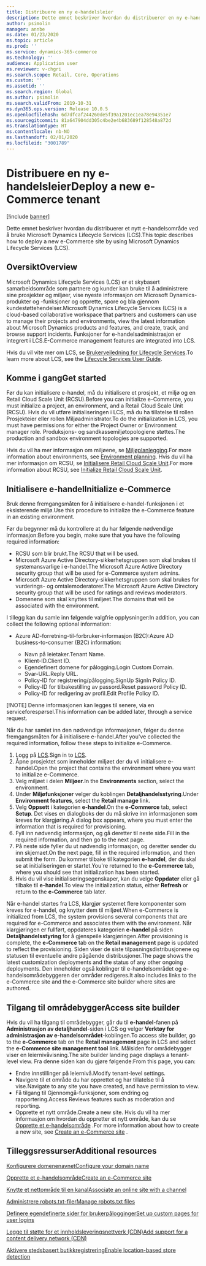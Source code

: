 ```yaml
---
title: Distribuere en ny e-handelsleier
description: Dette emnet beskriver hvordan du distribuerer en ny e-handelsleier ved å bruke Microsoft Dynamics Lifecycle Services (LCS).
author: psimolin
manager: annbe
ms.date: 01/23/2020
ms.topic: article
ms.prod: ''
ms.service: dynamics-365-commerce
ms.technology: ''
audience: Application user
ms.reviewer: v-chgri
ms.search.scope: Retail, Core, Operations
ms.custom: ''
ms.assetid: ''
ms.search.region: Global
ms.author: psimolin
ms.search.validFrom: 2019-10-31
ms.dyn365.ops.version: Release 10.0.5
ms.openlocfilehash: 6d7dfcaf244260de5f39a1201ec1ea78e94351e7
ms.sourcegitcommit: 81a647904dd305c4be2e4b683689f128548a872d
ms.translationtype: HT
ms.contentlocale: nb-NO
ms.lasthandoff: 02/01/2020
ms.locfileid: "3001789"
---
```

# <a name="deploy-a-new-e-commerce-tenant"></a><span data-ttu-id="a361b-103">Distribuere en ny e-handelsleier</span><span class="sxs-lookup"><span data-stu-id="a361b-103">Deploy a new e-Commerce tenant</span></span>


[!include [banner](includes/banner.md)]

<span data-ttu-id="a361b-104">Dette emnet beskriver hvordan du distribuerer et nytt e-handelsområde ved å bruke Microsoft Dynamics Lifecycle Services (LCS).</span><span class="sxs-lookup"><span data-stu-id="a361b-104">This topic describes how to deploy a new e-Commerce site by using Microsoft Dynamics Lifecycle Services (LCS).</span></span>

## <a name="overview"></a><span data-ttu-id="a361b-105">Oversikt</span><span class="sxs-lookup"><span data-stu-id="a361b-105">Overview</span></span>

<span data-ttu-id="a361b-106">Microsoft Dynamics Lifecycle Services (LCS) er et skybasert samarbeidsområde som partnere og kunder kan bruke til å administrere sine prosjekter og miljøer, vise nyeste informasjon om Microsoft Dynamics-produkter og -funksjoner og opprette, spore og bla gjennom kundestøttehendelser.</span><span class="sxs-lookup"><span data-stu-id="a361b-106">Microsoft Dynamics Lifecycle Services (LCS) is a cloud-based collaborative workspace that partners and customers can use to manage their projects and environments, view the latest information about Microsoft Dynamics products and features, and create, track, and browse support incidents.</span></span> <span data-ttu-id="a361b-107">Funksjoner for e-handelsadministrasjon er integrert i LCS.</span><span class="sxs-lookup"><span data-stu-id="a361b-107">E-Commerce management features are integrated into LCS.</span></span>

<span data-ttu-id="a361b-108">Hvis du vil vite mer om LCS, se [Brukerveiledning for Lifecycle Services](https://docs.microsoft.com/dynamics365/unified-operations/dev-itpro/lifecycle-services/lcs-user-guide).</span><span class="sxs-lookup"><span data-stu-id="a361b-108">To learn more about LCS, see the [Lifecycle Services User Guide](https://docs.microsoft.com/dynamics365/unified-operations/dev-itpro/lifecycle-services/lcs-user-guide).</span></span>
    
## <a name="get-started"></a><span data-ttu-id="a361b-109">Komme i gang</span><span class="sxs-lookup"><span data-stu-id="a361b-109">Get started</span></span>

<span data-ttu-id="a361b-110">Før du kan initialisere e-handel, må du initialisere et prosjekt, et miljø og en Retail Cloud Scale Unit (RCSU).</span><span class="sxs-lookup"><span data-stu-id="a361b-110">Before you can initialize e-Commerce, you must initialize a project, an environment, and a Retail Cloud Scale Unit (RCSU).</span></span> <span data-ttu-id="a361b-111">Hvis du vil utføre initialiseringen i LCS, må du ha tillatelse til rollen Prosjekteier eller rollen Miljøadministrator.</span><span class="sxs-lookup"><span data-stu-id="a361b-111">To do the initialization in LCS, you must have permissions for either the Project Owner or Environment manager role.</span></span> <span data-ttu-id="a361b-112">Produksjons- og sandkassemiljøtopologiene støttes.</span><span class="sxs-lookup"><span data-stu-id="a361b-112">The production and sandbox environment topologies are supported.</span></span>

<span data-ttu-id="a361b-113">Hvis du vil ha mer informasjon om miljøene, se [Miljøplanlegging](https://docs.microsoft.com/dynamics365/unified-operations/fin-and-ops/imp-lifecycle/environment-planning).</span><span class="sxs-lookup"><span data-stu-id="a361b-113">For more information about environments, see [Environment planning](https://docs.microsoft.com/dynamics365/unified-operations/fin-and-ops/imp-lifecycle/environment-planning).</span></span> <span data-ttu-id="a361b-114">Hvis du vil ha mer informasjon om RCSU, se [Initialisere Retail Cloud Scale Unit](https://docs.microsoft.com/dynamics365/unified-operations/dev-itpro/deployment/initialize-retail-channels).</span><span class="sxs-lookup"><span data-stu-id="a361b-114">For more information about RCSU, see [Initialize Retail Cloud Scale Unit](https://docs.microsoft.com/dynamics365/unified-operations/dev-itpro/deployment/initialize-retail-channels).</span></span>

## <a name="initialize-e-commerce"></a><span data-ttu-id="a361b-115">Initialisere e-handel</span><span class="sxs-lookup"><span data-stu-id="a361b-115">Initialize e-Commerce</span></span>

<span data-ttu-id="a361b-116">Bruk denne fremgangsmåten for å initialisere e-handel-funksjonen i et eksisterende miljø.</span><span class="sxs-lookup"><span data-stu-id="a361b-116">Use this procedure to initialize the e-Commerce feature in an existing environment.</span></span>

<span data-ttu-id="a361b-117">Før du begynner må du kontrollere at du har følgende nødvendige informasjon:</span><span class="sxs-lookup"><span data-stu-id="a361b-117">Before you begin, make sure that you have the following required information:</span></span>

- <span data-ttu-id="a361b-118">RCSU som blir brukt.</span><span class="sxs-lookup"><span data-stu-id="a361b-118">The RCSU that will be used.</span></span>
- <span data-ttu-id="a361b-119">Microsoft Azure Active Directory-sikkerhetsgruppen som skal brukes til systemansvarlige i e-handel.</span><span class="sxs-lookup"><span data-stu-id="a361b-119">The Microsoft Azure Active Directory security group that will be used for e-Commerce system admins.</span></span>
- <span data-ttu-id="a361b-120">Microsoft Azure Active Directory-sikkerhetsgruppen som skal brukes for vurderings- og omtalemoderatorer.</span><span class="sxs-lookup"><span data-stu-id="a361b-120">The Microsoft Azure Active Directory security group that will be used for ratings and reviews moderators.</span></span>
- <span data-ttu-id="a361b-121">Domenene som skal knyttes til miljøet.</span><span class="sxs-lookup"><span data-stu-id="a361b-121">The domains that will be associated with the environment.</span></span>

<span data-ttu-id="a361b-122">I tillegg kan du samle inn følgende valgfrie opplysninger:</span><span class="sxs-lookup"><span data-stu-id="a361b-122">In addition, you can collect the following optional information:</span></span>

- <span data-ttu-id="a361b-123">Azure AD-forretning-til-forbruker-informasjon (B2C):</span><span class="sxs-lookup"><span data-stu-id="a361b-123">Azure AD business-to-consumer (B2C) information:</span></span>

    - <span data-ttu-id="a361b-124">Navn på leietaker.</span><span class="sxs-lookup"><span data-stu-id="a361b-124">Tenant Name.</span></span>
    - <span data-ttu-id="a361b-125">Klient-ID.</span><span class="sxs-lookup"><span data-stu-id="a361b-125">Client ID.</span></span>
    - <span data-ttu-id="a361b-126">Egendefinert domene for pålogging.</span><span class="sxs-lookup"><span data-stu-id="a361b-126">Login Custom Domain.</span></span>
    - <span data-ttu-id="a361b-127">Svar-URL.</span><span class="sxs-lookup"><span data-stu-id="a361b-127">Reply URL.</span></span>
    - <span data-ttu-id="a361b-128">Policy-ID for registrering/pålogging.</span><span class="sxs-lookup"><span data-stu-id="a361b-128">SignUp SignIn Policy ID.</span></span>
    - <span data-ttu-id="a361b-129">Policy-ID for tilbakestilling av passord.</span><span class="sxs-lookup"><span data-stu-id="a361b-129">Reset password Policy ID.</span></span>
    - <span data-ttu-id="a361b-130">Policy-ID for redigering av profil.</span><span class="sxs-lookup"><span data-stu-id="a361b-130">Edit Profile Policy ID.</span></span>

[!NOTE]
<span data-ttu-id="a361b-131">Denne informasjonen kan legges til senere, via en serviceforespørsel.</span><span class="sxs-lookup"><span data-stu-id="a361b-131">This information can be added later, through a service request.</span></span>

<span data-ttu-id="a361b-132">Når du har samlet inn den nødvendige informasjonen, følger du denne fremgangsmåten for å initialisere e-handel.</span><span class="sxs-lookup"><span data-stu-id="a361b-132">After you've collected the required information, follow these steps to initialize e-Commerce.</span></span>

1. <span data-ttu-id="a361b-133">Logg på [LCS](https://lcs.dynamics.com).</span><span class="sxs-lookup"><span data-stu-id="a361b-133">Sign in to [LCS](https://lcs.dynamics.com).</span></span>
1. <span data-ttu-id="a361b-134">Åpne prosjektet som inneholder miljøet der du vil initialisere e-handel.</span><span class="sxs-lookup"><span data-stu-id="a361b-134">Open the project that contains the environment where you want to initialize e-Commerce.</span></span>
1. <span data-ttu-id="a361b-135">Velg miljøet i delen **Miljøer**.</span><span class="sxs-lookup"><span data-stu-id="a361b-135">In the **Environments** section, select the environment.</span></span>
1. <span data-ttu-id="a361b-136">Under **Miljøfunksjoner** velger du koblingen **Detaljhandelsstyring**.</span><span class="sxs-lookup"><span data-stu-id="a361b-136">Under **Environment features**, select the **Retail manage** link.</span></span>
1. <span data-ttu-id="a361b-137">Velg **Oppsett** i kategorien **e-handel**.</span><span class="sxs-lookup"><span data-stu-id="a361b-137">On the **e-Commerce** tab, select **Setup**.</span></span> <span data-ttu-id="a361b-138">Det vises en dialogboks der du må skrive inn informasjonen som kreves for klargjøring.</span><span class="sxs-lookup"><span data-stu-id="a361b-138">A dialog box appears, where you must enter the information that is required for provisioning.</span></span>
1. <span data-ttu-id="a361b-139">Fyll inn nødvendig informasjon, og gå deretter til neste side.</span><span class="sxs-lookup"><span data-stu-id="a361b-139">Fill in the required information, and then go to the next page.</span></span>
1. <span data-ttu-id="a361b-140">På neste side fyller du ut nødvendig informasjon, og deretter sender du inn skjemaet.</span><span class="sxs-lookup"><span data-stu-id="a361b-140">On the next page, fill in the required information, and then submit the form.</span></span> <span data-ttu-id="a361b-141">Du kommer tilbake til kategorien **e-handel**, der du skal se at initialiseringen er startet.</span><span class="sxs-lookup"><span data-stu-id="a361b-141">You're returned to the **e-Commerce** tab, where you should see that initialization has been started.</span></span>
1. <span data-ttu-id="a361b-142">Hvis du vil vise initialiseringsegenskaper, kan du velge **Oppdater** eller gå tilbake til **e-handel**.</span><span class="sxs-lookup"><span data-stu-id="a361b-142">To view the initialization status, either **Refresh** or return to the **e-Commerce** tab later.</span></span>
    
<span data-ttu-id="a361b-143">Når e-handel startes fra LCS, klargjør systemet flere komponenter som kreves for e-handel, og knytter dem til miljøet.</span><span class="sxs-lookup"><span data-stu-id="a361b-143">When e-Commerce is initialized from LCS, the system provisions several components that are required for e-Commerce and associates them with the environment.</span></span> <span data-ttu-id="a361b-144">Når klargjøringen er fullført, oppdateres kategorien **e-handel** på siden **Detaljhandelsstyring** for å gjenspeile klargjøringen.</span><span class="sxs-lookup"><span data-stu-id="a361b-144">After provisioning is complete, the **e-Commerce** tab on the **Retail management** page is updated to reflect the provisioning.</span></span> <span data-ttu-id="a361b-145">Siden viser de siste tilpasningsdistribusjonene og statusen til eventuelle andre pågående distribusjoner.</span><span class="sxs-lookup"><span data-stu-id="a361b-145">The page shows the latest customization deployments and the status of any other ongoing deployments.</span></span> <span data-ttu-id="a361b-146">Den inneholder også koblinger til e-handelsområdet og e-handelsområdebyggeren der områder redigeres.</span><span class="sxs-lookup"><span data-stu-id="a361b-146">It also includes links to the e-Commerce site and the e-Commerce site builder where sites are authored.</span></span>

## <a name="access-site-builder"></a><span data-ttu-id="a361b-147">Tilgang til områdebygger</span><span class="sxs-lookup"><span data-stu-id="a361b-147">Access site builder</span></span>

<span data-ttu-id="a361b-148">Hvis du vil ha tilgang til områdebygger, går du til **e-handel**-fanen på **Administrasjon av detaljhandel**-siden i LCS og velger **Verktøy for administrasjon av e-handelsområdet**-koblingen.</span><span class="sxs-lookup"><span data-stu-id="a361b-148">To access site builder, go to the **e-Commerce** tab on the **Retail management** page in LCS and select the **e-Commerce site management tool** link.</span></span> <span data-ttu-id="a361b-149">Målsiden for områdebygger viser en leiernivåvisning.</span><span class="sxs-lookup"><span data-stu-id="a361b-149">The site builder landing page displays a tenant-level view.</span></span> <span data-ttu-id="a361b-150">Fra denne siden kan du gjøre følgende:</span><span class="sxs-lookup"><span data-stu-id="a361b-150">From this page, you can:</span></span>

- <span data-ttu-id="a361b-151">Endre innstillinger på leiernivå.</span><span class="sxs-lookup"><span data-stu-id="a361b-151">Modify tenant-level settings.</span></span>
- <span data-ttu-id="a361b-152">Navigere til et område du har opprettet og har tillatelse til å vise.</span><span class="sxs-lookup"><span data-stu-id="a361b-152">Navigate to any site you have created, and have permission to view.</span></span> 
- <span data-ttu-id="a361b-153">Få tilgang til Gjennomgå-funksjoner, som endring og rapportering.</span><span class="sxs-lookup"><span data-stu-id="a361b-153">Access Reviews features such as moderation and reporting.</span></span>
- <span data-ttu-id="a361b-154">Opprette et nytt område.</span><span class="sxs-lookup"><span data-stu-id="a361b-154">Create a new site.</span></span> <span data-ttu-id="a361b-155">Hvis du vil ha mer informasjon om hvordan du oppretter et nytt område, kan du se [Opprette et e-handelsområde](create-ecommerce-site.md) .</span><span class="sxs-lookup"><span data-stu-id="a361b-155">For more information about how to create a new site, see [Create an e-Commerce site](create-ecommerce-site.md) .</span></span> 

## <a name="additional-resources"></a><span data-ttu-id="a361b-156">Tilleggsressurser</span><span class="sxs-lookup"><span data-stu-id="a361b-156">Additional resources</span></span>

[<span data-ttu-id="a361b-157">Konfigurere domenenavnet</span><span class="sxs-lookup"><span data-stu-id="a361b-157">Configure your domain name</span></span>](configure-your-domain-name.md)

[<span data-ttu-id="a361b-158">Opprette et e-handelsområde</span><span class="sxs-lookup"><span data-stu-id="a361b-158">Create an e-Commerce site</span></span>](create-ecommerce-site.md)

[<span data-ttu-id="a361b-159">Knytte et nettområde til en kanal</span><span class="sxs-lookup"><span data-stu-id="a361b-159">Associate an online site with a channel</span></span>](associate-site-online-store.md)

[<span data-ttu-id="a361b-160">Administrere robots.txt-filer</span><span class="sxs-lookup"><span data-stu-id="a361b-160">Manage robots.txt files</span></span>](manage-robots-txt-files.md)

[<span data-ttu-id="a361b-161">Definere egendefinerte sider for brukerpålogginger</span><span class="sxs-lookup"><span data-stu-id="a361b-161">Set up custom pages for user logins</span></span>](custom-pages-user-logins.md)

[<span data-ttu-id="a361b-162">Legge til støtte for et innholdsleveringsnettverk (CDN)</span><span class="sxs-lookup"><span data-stu-id="a361b-162">Add support for a content delivery network (CDN)</span></span>](add-cdn-support.md)

[<span data-ttu-id="a361b-163">Aktivere stedsbasert butikkregistrering</span><span class="sxs-lookup"><span data-stu-id="a361b-163">Enable location-based store detection</span></span>](enable-store-detection.md)
